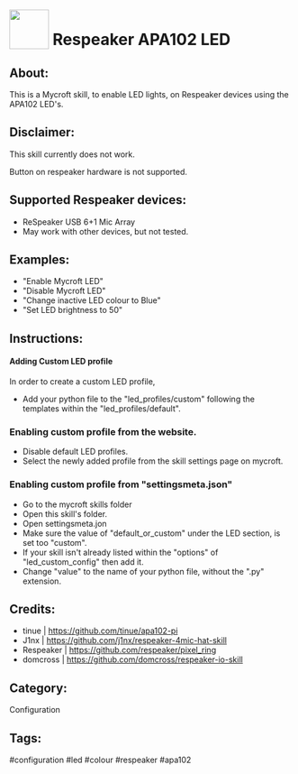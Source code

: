 

# <img src='https://user-images.githubusercontent.com/53785846/111136788-00251f00-8576-11eb-83c9-62c6e5933e7c.png' card_color='#22a7f0' width='70' height='70' style='vertical-align:bottom'/> **Respeaker APA102 LED**

## **About:**

This is a Mycroft skill, to enable LED lights, on Respeaker devices using the APA102 LED's.

## **Disclaimer:**

This skill currently does not work.

Button on respeaker hardware is not supported.

## **Supported Respeaker devices:**
* ReSpeaker USB 6+1 Mic Array
* May work with other devices, but not tested. 


## **Examples:**
* "Enable Mycroft LED"
* "Disable Mycroft LED"
* "Change inactive LED colour to Blue"
* "Set LED brightness to 50"

## **Instructions:**
#### Adding Custom LED profile
In order to create a custom LED profile, 
* Add your python file to the "led_profiles/custom" following the templates within the "led_profiles/default".
### Enabling custom profile from the website.
* Disable default LED profiles.
* Select the newly added profile from the skill settings page on mycroft.
### Enabling custom profile from "settingsmeta.json"
* Go to the mycroft skills folder
* Open this skill's folder.
* Open settingsmeta.jon
* Make sure the value of "default_or_custom" under the LED section, is set too "custom".
* If your skill isn't already listed within the "options" of "led_custom_config" then add it.
* Change "value" to the name of your python file, without the ".py" extension.

## **Credits:**
* tinue         |   https://github.com/tinue/apa102-pi
* J1nx          |   https://github.com/j1nx/respeaker-4mic-hat-skill
* Respeaker     |   https://github.com/respeaker/pixel_ring
* domcross      |   https://github.com/domcross/respeaker-io-skill

## **Category:**

Configuration

## **Tags:**

#configuration #led #colour #respeaker #apa102

